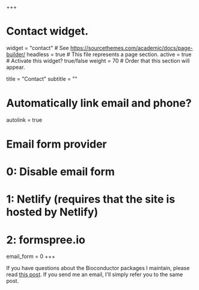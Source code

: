 +++
# Contact widget.
widget = "contact"  # See https://sourcethemes.com/academic/docs/page-builder/
headless = true  # This file represents a page section.
active = true  # Activate this widget? true/false
weight = 70  # Order that this section will appear.

title = "Contact"
subtitle = ""

# Automatically link email and phone?
autolink = true

# Email form provider
#   0: Disable email form
#   1: Netlify (requires that the site is hosted by Netlify)
#   2: formspree.io
email_form = 0
+++

If you have questions about the Bioconductor packages I maintain, please read [this post](http://lcolladotor.github.io/2017/03/06/How-to-ask-for-help-for-Bioconductor-packages/#.WL3NQBIrJoM). If you send me an email, I'll simply refer you to the same post.
